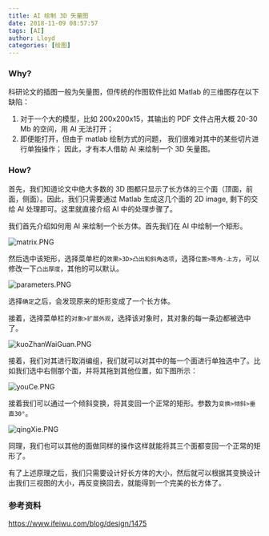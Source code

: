 ```yaml
---
title: AI 绘制 3D 矢量图
date: 2018-11-09 08:57:57
tags: [AI]
author: Lloyd
categories: [绘图]
---
```


### Why?
科研论文的插图一般为矢量图，但传统的作图软件比如 Matlab 的三维图存在以下缺陷：
1. 对于一个大的模型，比如 200x200x15，其输出的 PDF 文件占用大概 20-30 Mb 的空间，用 AI 无法打开；
2. 即便能打开，但由于 matlab 绘制方式的问题， 我们很难对其中的某些切片进行单独操作；
因此，才有本人借助 AI 来绘制一个 3D 矢量图。

### How?
首先，我们知道论文中绝大多数的 3D 图都只显示了长方体的三个面（顶面，前面，侧面）。因此，我们只需要通过 Matlab 生成这几个面的 2D image, 剩下的交给 AI 
处理即可。这里就直接介绍 AI 中的处理步骤了。

我们首先介绍如何用 AI 来绘制一个长方体。首先我们在 AI 中绘制一个矩形。

![matrix.PNG](https://upload-images.jianshu.io/upload_images/1703880-ff4c3edd717eada6.PNG?imageMogr2/auto-orient/strip%7CimageView2/2/w/1240)

然后选中该矩形，选择菜单栏的`效果>3D>凸出和斜角选项`，选择`位置>等角-上方`，可以
修改一下`凸出厚度`，其他的可以默认。

![parameters.PNG](https://upload-images.jianshu.io/upload_images/1703880-98a6037dbda710d9.PNG?imageMogr2/auto-orient/strip%7CimageView2/2/w/1240)

选择`确定`之后，会发现原来的矩形变成了一个长方体。

接着，选择菜单栏的`对象>扩展外观`，选择该对象时，其对象的每一条边都被选中了。

![kuoZhanWaiGuan.PNG](https://upload-images.jianshu.io/upload_images/1703880-f3dd41c91a885c0a.PNG?imageMogr2/auto-orient/strip%7CimageView2/2/w/1240)

接着，我们对其进行取消编组，我们就可以对其中的每一个面进行单独选中了。比如我们选中右侧那个面，并将其拖到其他位置，如下图所示：

![youCe.PNG](https://upload-images.jianshu.io/upload_images/1703880-50e32e1d02352f04.PNG?imageMogr2/auto-orient/strip%7CimageView2/2/w/1240)

接着我们可以通过一个倾斜变换，将其变回一个正常的矩形。参数为`变换>倾斜>垂直30°`。

![qingXie.PNG](https://upload-images.jianshu.io/upload_images/1703880-cd2a1c830f2f7a0e.PNG?imageMogr2/auto-orient/strip%7CimageView2/2/w/1240)

同理，我们也可以其他的面做同样的操作这样就能将其三个面都变回一个正常的矩形了。

有了上述原理之后，我们只需要设计好长方体的大小，然后就可以根据其变换设计出我们三视图的大小，再反变换回去，就能得到一个完美的长方体了。

### 参考资料
https://www.ifeiwu.com/blog/design/1475


